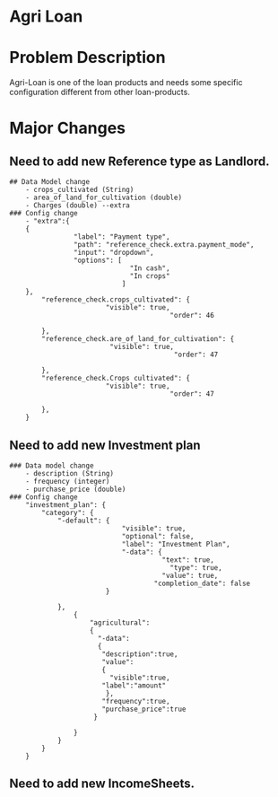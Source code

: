 # Agri Loan

# Problem Description
Agri-Loan is one of the loan products and needs some specific configuration different from other loan-products.

# Major Changes

## Need to add new Reference type as Landlord.

    ## Data Model change
        - crops_cultivated (String)
        - area_of_land_for_cultivation (double)
        - Charges (double) --extra
    ### Config change
        - "extra":{
        {
                    "label": "Payment type",
                    "path": "reference_check.extra.payment_mode",
                    "input": "dropdown",
                    "options": [
                                  "In cash",
                                  "In crops"
                                ]
        },
            "reference_check.crops_cultivated": {
                            "visible": true,
                                            "order": 46
                                                          
            },
            "reference_check.are_of_land_for_cultivation": {
                             "visible": true,
                                             "order": 47
                                                           
            },
            "reference_check.Crops cultivated": {
                            "visible": true,
                                            "order": 47
                                                          
            },
        }
## Need to add new Investment plan
    ### Data model change
        - description (String)
        - frequency (integer)
        - purchase_price (double)
    ### Config change
        "investment_plan": {
            "category": {
                "-default": {
                                "visible": true,
                                "optional": false,
                                "label": "Investment Plan",
                                "-data": {
                                          "text": true,
                                            "type": true,
                                          "value": true,
                                        "completion_date": false 
                            }
                                              
                },
                    {
                        "agricultural":
                        {
                          "-data":
                          {
                           "description":true,
                           "value":
                           {
                             "visible":true,
                           "label":"amount"
                            },
                           "frequency":true,
                           "purchase_price":true
                         }
                                                          
                    }
                }                 
            }
        }

## Need to add new IncomeSheets.

